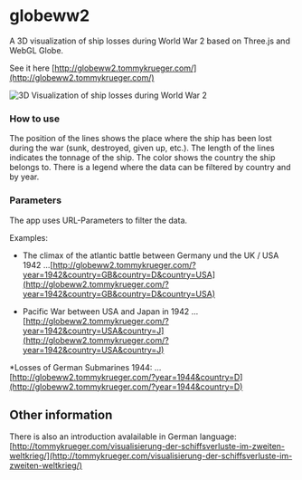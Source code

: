 # globeww2

A 3D visualization of ship losses during World War 2 based on Three.js and WebGL Globe.

See it here [http://globeww2.tommykrueger.com/](http://globeww2.tommykrueger.com/)


![3D Visualization of ship losses during World War 2](http://tommykrueger.com/wp-content/uploads/visualisierung-der-schiffssverluste-zweiter-weltkrieg-1024x576.jpg "3D Visualization of ship losses during World War 2")



### How to use

The position of the lines shows the place where the ship has been lost during the war (sunk, destroyed, given up, etc.).
The length of the lines indicates the tonnage of the ship. The color shows the country the ship belongs to. There is a legend where the data can be filtered by country and by year.


### Parameters
The app uses URL-Parameters to filter the data.

Examples: 

* The climax of the atlantic battle between Germany und the UK / USA 1942
...[http://globeww2.tommykrueger.com/?year=1942&country=GB&country=D&country=USA](http://globeww2.tommykrueger.com/?year=1942&country=GB&country=D&country=USA)

* Pacific War between USA and Japan in 1942
...[http://globeww2.tommykrueger.com/?year=1942&country=USA&country=J](http://globeww2.tommykrueger.com/?year=1942&country=USA&country=J)

*Losses of German Submarines 1944: 
...[http://globeww2.tommykrueger.com/?year=1944&country=D](http://globeww2.tommykrueger.com/?year=1944&country=D)



## Other information

There is also an introduction avalailable in German language:
[http://tommykrueger.com/visualisierung-der-schiffsverluste-im-zweiten-weltkrieg/](http://tommykrueger.com/visualisierung-der-schiffsverluste-im-zweiten-weltkrieg/)